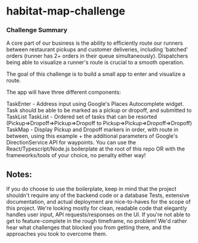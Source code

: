 # habitat-map-challenge

### Challenge Summary
A core part of our business is the ability to efficiently route our runners between restaurant pickups and customer deliveries, including 'batched' orders (runner has 2+ orders in their queue simultaneously). Dispatchers being able to visualize a runner's route is crucial to a smooth operation.

The goal of this challenge is to build a small app to enter and visualize a route.

The app will have three different components:

TaskEnter - Address input using Google's Places Autocomplete widget. Task should be able to be marked as a pickup or dropoff, and submitted to TaskList
TaskList - Ordered set of tasks that can be resorted (Pickup=>Dropoff=>Pickup=>Dropoff to Pickup=>Pickup=>Dropoff=>Dropoff)
TaskMap - Display Pickup and Dropoff markers in order, with route in between, using this example + the additional parameters of Google's DirectionService API for waypoints.
You can use the React/Typescript/Node.js boilerplate at the root of this repo OR with the frameworks/tools of your choice, no penalty either way!

## Notes:

If you do choose to use the boilerplate, keep in mind that the project shouldn't require any of the backend code or a database
Tests, extensive documentation, and actual deployment are nice-to-haves for the scope of this project. We're looking mostly for clean, readable code that elegantly handles user input, API requests/responses on the UI.
If you're not able to get to feature-complete in the rough timeframe, no problem! We'd rather hear what challenges that blocked you from getting there, and the approaches you took to overcome them.
